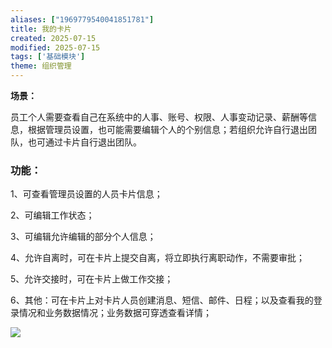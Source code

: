 ```yaml
---
aliases: ["1969779540041851781"]
title: 我的卡片
created: 2025-07-15
modified: 2025-07-15
tags: ['基础模块']
theme: 组织管理
---
```


**场景：**

员工个人需要查看自己在系统中的人事、账号、权限、人事变动记录、薪酬等信息，根据管理员设置，也可能需要编辑个人的个别信息；若组织允许自行退出团队，也可通过卡片自行退出团队。

### 功能：

1、可查看管理员设置的人员卡片信息；

2、可编辑工作状态；

3、可编辑允许编辑的部分个人信息；

4、允许自离时，可在卡片上提交自离，将立即执行离职动作，不需要审批；

5、允许交接时，可在卡片上做工作交接；

6、其他：可在卡片上对卡片人员创建消息、短信、邮件、日程；以及查看我的登录情况和业务数据情况；业务数据可穿透查看详情；

![](8661cc4ade2adc68d942bab95de7097d.jpg)
